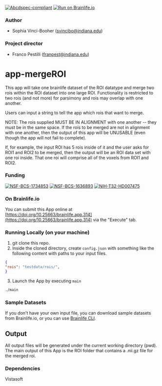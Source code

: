 [![Abcdspec-compliant](https://img.shields.io/badge/ABCD_Spec-v1.1-green.svg)](https://github.com/brain-life/abcd-spec)
[![Run on Brainlife.io](https://img.shields.io/badge/Brainlife-bl.app.219-blue.svg)](https://doi.org/10.25663/brainlife.app.314)

### Author
- Sophia Vinci-Booher (svincibo@indiana.edu)

### Project director
- Franco Pestilli (franpest@indiana.edu)

# app-mergeROI

This app will take one brainlife dataset of the ROI datatype and merge two rois within the ROI dataset into one large ROI. Functionality is restricted to two rois (and not more) for parsimony and rois may overlap with one another.

Users can input a string to tell the app which rois that want to merge.

NOTE: The rois supplied MUST BE IN ALIGNMENT with one another -- they must be in the same space. If the rois to be merged are not in alignment with one another, then the output of this app will be UNUSABLE (even though the app will not fail to complete).

If, for example, the input ROI has 5 rois inside of it and the user asks for ROI1 and ROI2 to be merged, then the output will be an ROI data set with one roi inside. That one roi will comprise all of the voxels from ROI1 and ROI2.

### Funding 
[![NSF-BCS-1734853](https://img.shields.io/badge/NSF_BCS-1734853-blue.svg)](https://nsf.gov/awardsearch/showAward?AWD_ID=1734853)
[![NSF-BCS-1636893](https://img.shields.io/badge/NSF_BCS-1636893-blue.svg)](https://nsf.gov/awardsearch/showAward?AWD_ID=1636893)
[![NIH-T32-HD007475](https://img.shields.io/badge/NIH_T32-HD007475-blue.svg)](https://www.nichd.nih.gov/grants-contracts/training-careers/extramural/institutional)

### On Brainlife.io

You can submit this App online at [https://doi.org/10.25663/brainlife.app.314](https://doi.org/10.25663/brainlife.app.314) via the "Execute" tab.

### Running Locally (on your machine)

1. git clone this repo.
2. Inside the cloned directory, create `config.json` with something like the following content with paths to your input files.

```json
{
"rois": "testdata/rois/",
}
```

3. Launch the App by executing `main`

```bash
./main
```

### Sample Datasets

If you don't have your own input file, you can download sample datasets from Brainlife.io, or you can use [Brainlife CLI](https://github.com/brain-life/cli).


## Output

All output files will be generated under the current working directory (pwd). The main output of this App is the ROI folder that contains a .nii.gz file for the merged roi. 

### Dependencies

Vistasoft
